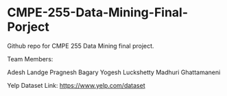 # CMPE-255-Data-Mining-Final-Porject

Github repo for CMPE 255 Data Mining final project.

Team Members:

Adesh Landge
Pragnesh Bagary
Yogesh Luckshetty
Madhuri Ghattamaneni

Yelp Dataset Link:
https://www.yelp.com/dataset
